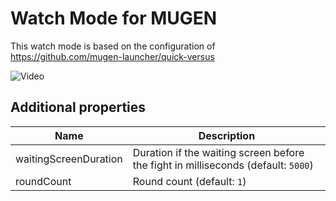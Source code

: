 # Watch Mode for MUGEN

This watch mode is based on the configuration of https://github.com/mugen-launcher/quick-versus

![Video](./docs/video.gif)

## Additional properties

| Name | Description |
| ---- | ----------- |
| waitingScreenDuration | Duration if the waiting screen before the fight in milliseconds (default: `5000`) |
| roundCount | Round count (default: `1`) |